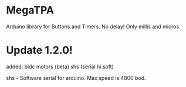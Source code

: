 # MegaTPA
Arduino library for Buttons and Timers. No delay! Only millis and micros.
# Update 1.2.0!
added:
bldc motors (beta)
shs (serial hi soft)

shs - Software serial for arduino. Max speed is 4800 bod.
